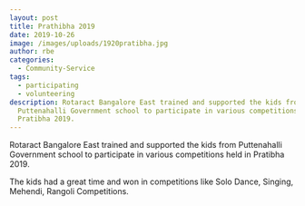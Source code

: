 ```yaml
---
layout: post
title: Prathibha 2019
date: 2019-10-26
image: /images/uploads/1920pratibha.jpg
author: rbe
categories:
  - Community-Service
tags:
  - participating
  - volunteering
description: Rotaract Bangalore East trained and supported the kids from
  Puttenahalli Government school to participate in various competitions held in
  Pratibha 2019.
---
```

Rotaract Bangalore East trained and supported the kids from Puttenahalli Government school to participate in various competitions held in Pratibha 2019.

The kids had a great time and won in competitions like Solo Dance, Singing, Mehendi, Rangoli Competitions.